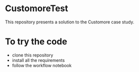 # CustomoreTest

This repository presents a solution to the Customore case study.

# To try the code

* clone this repository
* install all the requirements
* follow the workflow notebook
